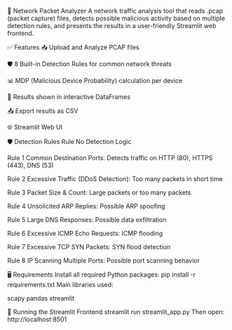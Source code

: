 📡 Network Packet Analyzer
A network traffic analysis tool that reads .pcap (packet capture) files, detects possible malicious activity based on multiple detection rules, and presents the results in a user-friendly Streamlit web frontend.

✅ Features
📥 Upload and Analyze PCAP files

🛡️ 8 Built-in Detection Rules for common network threats

📊 MDP (Malicious Device Probability) calculation per device

📃 Results shown in interactive DataFrames

📤 Export results as CSV

🌐 Streamlit Web UI

🛡️ Detection Rules
Rule No	Detection Logic

Rule 1	Common Destination Ports: Detects traffic on HTTP (80), HTTPS (443), DNS (53)

Rule 2	Excessive Traffic (DDoS Detection): Too many packets in short time

Rule 3	Packet Size & Count: Large packets or too many packets

Rule 4	Unsolicited ARP Replies: Possible ARP spoofing

Rule 5	Large DNS Responses: Possible data exfiltration

Rule 6	Excessive ICMP Echo Requests: ICMP flooding

Rule 7	Excessive TCP SYN Packets: SYN flood detection

Rule 8	IP Scanning Multiple Ports: Possible port scanning behavior

🖥️ Requirements
Install all required Python packages:
pip install -r requirements.txt
Main libraries used:

scapy
pandas
streamlit

🚀 Running the Streamlit Frontend
streamlit run streamlit_app.py
Then open:
http://localhost:8501



